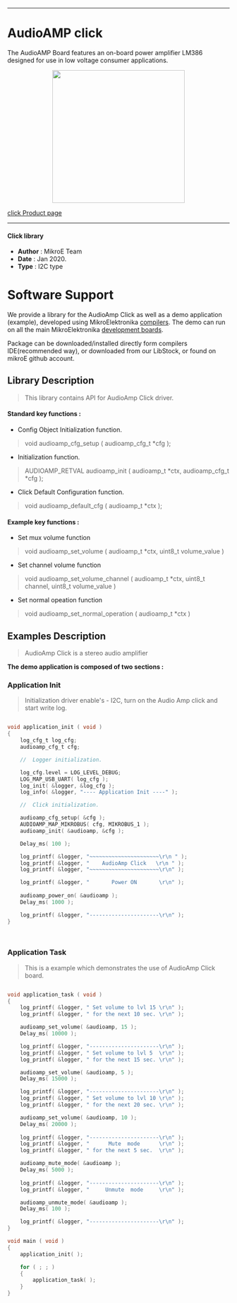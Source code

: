 
---
# AudioAMP click

The AudioAMP Board features an on-board power amplifier LM386 designed for use in low voltage consumer applications.

<p align="center">
  <img src="https://download.mikroe.com/images/click_for_ide/audioamp_click.png" height=300px>
</p>

[click Product page](https://www.mikroe.com/audioamp-board)

---


#### Click library 

- **Author**        : MikroE Team
- **Date**          : Jan 2020.
- **Type**          : I2C type


# Software Support

We provide a library for the AudioAmp Click 
as well as a demo application (example), developed using MikroElektronika 
[compilers](https://shop.mikroe.com/compilers). 
The demo can run on all the main MikroElektronika [development boards](https://shop.mikroe.com/development-boards).

Package can be downloaded/installed directly form compilers IDE(recommended way), or downloaded from our LibStock, or found on mikroE github account. 

## Library Description

> This library contains API for AudioAmp Click driver.

#### Standard key functions :

- Config Object Initialization function.
> void audioamp_cfg_setup ( audioamp_cfg_t *cfg ); 
 
- Initialization function.
> AUDIOAMP_RETVAL audioamp_init ( audioamp_t *ctx, audioamp_cfg_t *cfg );

- Click Default Configuration function.
> void audioamp_default_cfg ( audioamp_t *ctx );


#### Example key functions :

- Set mux volume function
> void audioamp_set_volume ( audioamp_t *ctx, uint8_t volume_value )
 
- Set channel volume function
> void audioamp_set_volume_channel ( audioamp_t *ctx, uint8_t channel, uint8_t volume_value )

- Set normal opeation function
> void audioamp_set_normal_operation ( audioamp_t *ctx )

## Examples Description

> AudioAmp Click is a stereo audio amplifier 

**The demo application is composed of two sections :**

### Application Init 

> Initialization driver enable's - I2C, turn on the Audio Amp click and start write log. 

```c

void application_init ( void )
{
    log_cfg_t log_cfg;
    audioamp_cfg_t cfg;

    //  Logger initialization.

    log_cfg.level = LOG_LEVEL_DEBUG;
    LOG_MAP_USB_UART( log_cfg );
    log_init( &logger, &log_cfg );
    log_info( &logger, "---- Application Init ----" );

    //  Click initialization.

    audioamp_cfg_setup( &cfg );
    AUDIOAMP_MAP_MIKROBUS( cfg, MIKROBUS_1 );
    audioamp_init( &audioamp, &cfg );

    Delay_ms( 100 );

    log_printf( &logger, "~~~~~~~~~~~~~~~~~~~~~~\r\n " );
    log_printf( &logger, "    AudioAmp Click   \r\n " );
    log_printf( &logger, "~~~~~~~~~~~~~~~~~~~~~~\r\n" );

    log_printf( &logger, "       Power ON       \r\n" );
    
    audioamp_power_on( &audioamp );
    Delay_ms( 1000 );

    log_printf( &logger, "----------------------\r\n" );
}

  
```

### Application Task

> This is a example which demonstrates the use of AudioAmp Click board. 

```c

void application_task ( void )
{
    log_printf( &logger, " Set volume to lvl 15 \r\n" );
    log_printf( &logger, " for the next 10 sec. \r\n" );

    audioamp_set_volume( &audioamp, 15 );
    Delay_ms( 10000 );

    log_printf( &logger, "----------------------\r\n" );
    log_printf( &logger, " Set volume to lvl 5  \r\n" );
    log_printf( &logger, " for the next 15 sec. \r\n" );

    audioamp_set_volume( &audioamp, 5 );
    Delay_ms( 15000 );

    log_printf( &logger, "----------------------\r\n" );
    log_printf( &logger, " Set volume to lvl 10 \r\n" );
    log_printf( &logger, " for the next 20 sec. \r\n" );

    audioamp_set_volume( &audioamp, 10 );
    Delay_ms( 20000 );
    
    log_printf( &logger, "----------------------\r\n" );
    log_printf( &logger, "      Mute  mode      \r\n" );
    log_printf( &logger, " for the next 5 sec.  \r\n" );

    audioamp_mute_mode( &audioamp );
    Delay_ms( 5000 );
    
    log_printf( &logger, "----------------------\r\n" );
    log_printf( &logger, "     Unmute  mode     \r\n" );

    audioamp_unmute_mode( &audioamp );
    Delay_ms( 100 );

    log_printf( &logger, "----------------------\r\n" );
}

void main ( void )
{
    application_init( );

    for ( ; ; )
    {
        application_task( );
    }
} 

```